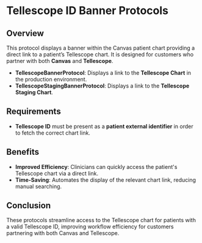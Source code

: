 # Tellescope ID Banner Protocols

## Overview
This protocol displays a banner within the Canvas patient chart providing a direct link to a patient’s Tellescope chart. It is designed for customers who partner with both **Canvas** and **Tellescope**.

- **TellescopeBannerProtocol**: Displays a link to the **Tellescope Chart** in the production environment.
- **TellescopeStagingBannerProtocol**: Displays a link to the **Tellescope Staging Chart**.

## Requirements
- **Tellescope ID** must be present as a **patient external identifier** in order to fetch the correct chart link.

## Benefits
- **Improved Efficiency**: Clinicians can quickly access the patient's Tellescope chart via a direct link.
- **Time-Saving**: Automates the display of the relevant chart link, reducing manual searching.

## Conclusion
These protocols streamline access to the Tellescope chart for patients with a valid Tellescope ID, improving workflow efficiency for customers partnering with both Canvas and Tellescope.
